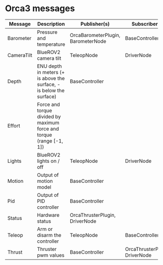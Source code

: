 # Orca3 messages

| Message | Description | Publisher(s) | Subscriber(s) |
|-----|--------|------|-----|
| Barometer | Pressure and temperature | OrcaBarometerPlugin, BarometerNode | BaseController |
| CameraTilt | BlueROV2 camera tilt | TeleopNode | DriverNode |
| Depth | ENU depth in meters (+ is above the surface, - is below the surface) | BaseController | |
| Effort | Force and torque divided by maximum force and torque (range \[-1, 1\]) |
| Lights | BlueROV2 lights on / off | TeleopNode | DriverNode |
| Motion | Output of motion model | BaseController | |
| Pid | Output of PID controller | BaseController | |
| Status | Hardware status | OrcaThrusterPlugin, DriverNode | |
| Teleop | Arm or disarm the controller | TeleopNode | BaseController |
| Thrust | Thruster pwm values | BaseController | OrcaThrusterPlugin, DriverNode |
